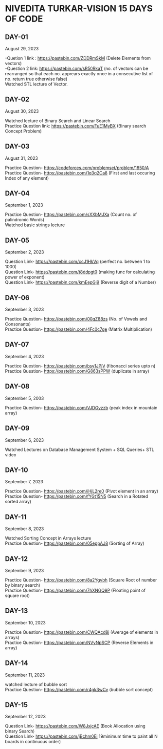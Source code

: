# NIVEDITA TURKAR-VISION 15 DAYS OF CODE 
## DAY-01 
August 29, 2023

-Quetion 1 link : https://pastebin.com/ZDDRmSkM (Delete Elements from vectors) <br>
-Question 2 link: https://pastebin.com/sR50RkaT (no. of vectors can be rearranged so that each no. apprears exactly once in a consecutive list of no. return true otherwise false) <br>
Watched STL lecture of Vector. <br>

## DAY-02
August 30, 2023

Watched lecture of Binary Search and Linear Search <br>
Practice Question link: https://pastebin.com/FuE1MyBX (Binary search Concept Problem)
## DAY-03
August 31, 2023

Practice Question- https://codeforces.com/problemset/problem/1850/A <br>
Practice Question- https://pastebin.com/1q3q2Ca8 (First and last occuring Index of any element)

## DAY-04
September 1, 2023

Practice Question- https://pastebin.com/sXXbMJXa (Count no. of palindromic Words) <br> 
Watched basic strings lecture

## DAY-05
September 2, 2023


Question Link- https://pastebin.com/ccJ1HkVq (perfect no. between 1 to 1000) <br>
Question Link- https://pastebin.com/t8ddpgt0 (making func for calculating power of exponent) <br>
Question Link- https://pastebin.com/kmEepGj9 (Reverse digit of a Number) 

## DAY-06
September 3, 2023

Practice Question- https://pastebin.com/00qZ88zs (No. of Vowels and Consonants) <br>
Practice Question- https://pastebin.com/4Fc0c7ge (Matrix Multiplication)

## DAY-07
September 4, 2023
 
Practice Question- https://pastebin.com/bsy1JPjV (fibonacci series upto n) <br>
Practice Question- https://pastebin.com/G863sPPW (duplicate in array) 

## DAY-08
September 5, 2003

Practice Question- https://pastebin.com/VJDGyzzb (peak index in mountain array)

## DAY-09
September 6, 2023


Watched Lectures on Database Management System + SQL Queries+ STL video


## DAY-10
September 7, 2023

Practice Question- https://pastebin.com/iHjL2re0 (Pivot element in an array) <br>
Practice Question- https://pastebin.com/fYGt15N5 (Search in a Rotated sorted array)

## DAY-11
September 8, 2023

Watched Sorting Concept in Arrays lecture <br>
Practice Question- https://pastebin.com/05eppAJ8 (Sorting of Array) <br>

## DAY-12
September 9, 2023

Practice Question- https://pastebin.com/8a2Ygvbh (Square Root of number by binary search)<br>
Practice Question- https://pastebin.com/7hXNGQ9P (Floating point of square root)

## DAY-13
September 10, 2023

Practice Question- https://pastebin.com/CWQAcd8j (Average of elements in arrays) <br>
Practice Question- https://pastebin.com/NVyNpSCP (Reverse Elements in array) 

## DAY-14
September 11, 2023

watched lecture of bubble sort <br>
Practice Question- https://pastebin.com/r4gk3wCy (bubble sort concept)

## DAY-15
September 12, 2023

Question Link- https://pastebin.com/W8JxjcAE (Book Allocation using binary Search) <br>
Question Link- https://pastebin.com/jBchm0Ei 19minimum time to paint all N boards in continuous order) <br>


